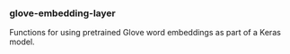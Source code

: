 ### glove-embedding-layer

Functions for using pretrained Glove word embeddings as part of a Keras model.

